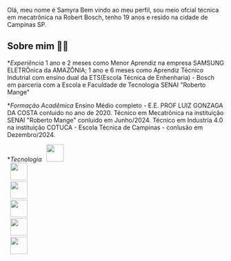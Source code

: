 Olá, meu nome é Samyra
Bem vindo ao meu perfil, sou meio ofcial técnica em mecatrônica na Robert Bosch, tenho 19 anos e resido na cidade de Campinas SP.

## Sobre mim 💁‍♀️

**Experiência*
1 ano e 2 meses como Menor Aprendiz na empresa SAMSUNG ELETRÔnica da AMAZÔNIA;
1 ano e 6 meses como Aprendiz Técnico Indutrial com ensino dual da ETS(Escola Técnica de Enhenharia) - Bosch em parceria com a Escola e Faculdade de Tecnologia SENAI "Roberto Mange" 

**Formação Acadêmica*
Ensino Médio completo - E.E. PROF LUIZ GONZAGA DA COSTA conluido no ano de 2020.
Técnico em Mecatrônica na instituição SENAI "Roberto Mange" conluido em Junho/2024.
Técnico em Industria 4.0 na instituição COTUCA - Escola Técnica de Campinas - conlusão em Dezembro/2024.

**Tecnologia*
<code> <img width = 40px
src="https://cdn.jsdelivr.net/gh/devicons/devicon@latest/icons/python/python-original.svg" /> </code>
<code> <img width = 40px
src="https://cdn.jsdelivr.net/gh/devicons/devicon@latest/icons/arduino/arduino-original-wordmark.svg" /> </code>
<code> <img width = 40px
src="https://cdn.jsdelivr.net/gh/devicons/devicon@latest/icons/azuresqldatabase/azuresqldatabase-original.svg" /> </code>
<code> <img width = 40px
src="https://cdn.jsdelivr.net/gh/devicons/devicon@latest/icons/cplusplus/cplusplus-original.svg" />  </code>
<code> <img width = 40px
src="https://cdn.jsdelivr.net/gh/devicons/devicon@latest/icons/java/java-original.svg" />  </code>
<code> <img width = 40px
src="https://cdn.jsdelivr.net/gh/devicons/devicon@latest/icons/mariadb/mariadb-original.svg" /> </code>






